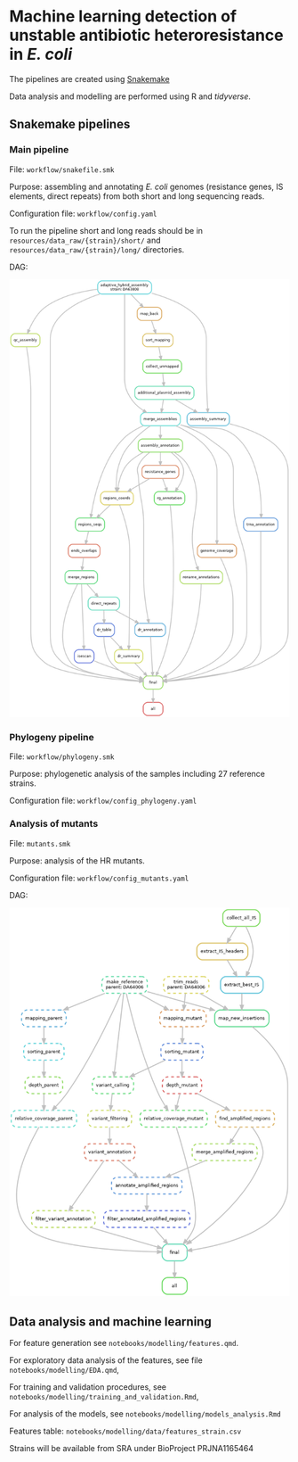# Machine learning detection of unstable antibiotic heteroresistance in *E. coli*

The pipelines are created using [Snakemake](https://snakemake.readthedocs.io/en/stable)

Data analysis and modelling are performed using R and *tidyverse*.

## Snakemake pipelines

### Main pipeline

File: `workflow/snakefile.smk`

Purpose: assembling and annotating *E. coli* genomes (resistance genes, IS elements, direct repeats) from both short and long sequencing reads.

Configuration file: `workflow/config.yaml`

To run the pipeline short and long reads should be in `resources/data_raw/{strain}/short/` and `resources/data_raw/{strain}/long/` directories.

DAG:

![main dag](images/dag.png)

### Phylogeny pipeline

File: `workflow/phylogeny.smk`

Purpose: phylogenetic analysis of the samples including 27 reference strains.

Configuration file: `workflow/config_phylogeny.yaml`

### Analysis of mutants

File: `mutants.smk`

Purpose: analysis of the HR mutants.

Configuration file: `workflow/config_mutants.yaml`

DAG: 

![mut dag](images/dag_mutants.png)

## Data analysis and machine learning

For feature generation see `notebooks/modelling/features.qmd`.

For exploratory data analysis of the features, see file `notebooks/modelling/EDA.qmd`,

For training and validation procedures, see `notebooks/modelling/training_and_validation.Rmd`,

For analysis of the models, see `notebooks/modelling/models_analysis.Rmd`

Features table: `notebooks/modelling/data/features_strain.csv`

Strains will be available from SRA under BioProject PRJNA1165464
